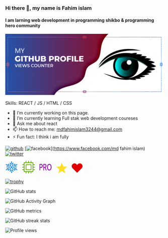 ### Hi there 👋, my name is Fahim islam
#### I am larning web development in programming shikbo & programming hero community
![I am larning web development in programming shikbo & programming hero community](https://github.com/mdfahimislamshoun/mdfahimislamshoun/blob/main/git%20bannar.jpg)


Skills: REACT / JS / HTML / CSS

- 🔭 I’m currently working on this page. 
- 🌱 I’m currently learning Full stak web development coureses 
- 💬 Ask me about react 
- 📫 How to reach me: mdfahimislam3244@gmail.com 
- ⚡ Fun fact: I think i am fully 


[<img src='https://cdn.jsdelivr.net/npm/simple-icons@3.0.1/icons/github.svg' alt='github' height='40'>](https://github.com/mdfahimislamshoun)  [<img src='https://cdn.jsdelivr.net/npm/simple-icons@3.0.1/icons/facebook.svg' alt='facebook' height='40'>](https://www.facebook.com/md fahim islam)  [<img src='https://cdn.jsdelivr.net/npm/simple-icons@3.0.1/icons/twitter.svg' alt='twitter' height='40'>](https://twitter.com/@fahi_islam)  

<a href='https://archiveprogram.github.com/'><img src='https://raw.githubusercontent.com/acervenky/animated-github-badges/master/assets/acbadge.gif' width='40' height='40'></a> <a href='https://docs.github.com/en/developers'><img src='https://raw.githubusercontent.com/acervenky/animated-github-badges/master/assets/devbadge.gif' width='40' height='40'></a> <a href='https://github.com/pricing'><img src='https://raw.githubusercontent.com/acervenky/animated-github-badges/master/assets/pro.gif' width='40' height='40'></a> <a href='https://stars.github.com/'><img src='https://raw.githubusercontent.com/acervenky/animated-github-badges/master/assets/starbadge.gif' width='35' height='35'></a> <a href='https://docs.github.com/en/github/supporting-the-open-source-community-with-github-sponsors'><img src='https://raw.githubusercontent.com/acervenky/animated-github-badges/master/assets/sponsorbadge.gif' width='35' height='35'></a> 

[![trophy](https://github-profile-trophy.vercel.app/?username=mdfahimislamshoun)](https://github.com/ryo-ma/github-profile-trophy)

![GitHub stats](https://github-readme-stats.vercel.app/api?username=mdfahimislamshoun&show_icons=true)  

![GitHub Activity Graph](https://activity-graph.herokuapp.com/graph?username=mdfahimislamshoun)  

![GitHub metrics](https://metrics.lecoq.io/mdfahimislamshoun)  

![GitHub streak stats](https://streak-stats.demolab.com/?user=mdfahimislamshoun)  

![Profile views](https://gpvc.arturio.dev/mdfahimislamshoun)  

